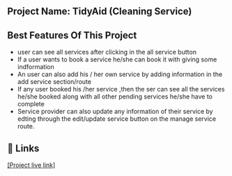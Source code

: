 
## Project Name: TidyAid (Cleaning Service)
## Best Features Of This Project

- user can see all services after clicking in the all service button
- If a user wants to book a service he/she can book it with giving some indformation 
- An user can also add his / her own service by adding information in the add service section/route
- If any user booked his /her service ,then the ser can see all the services he/she booked along with all other pending services he/she have to complete
- Service provider can also update any information of their service by edting through the edit/update service button on the manage service route.



## 🔗 Links

[[Project live link]](https://food-and-taste-d6f3f.web.app/)

